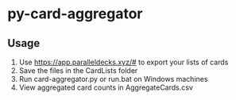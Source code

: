# py-card-aggregator

## Usage

1. Use https://app.paralleldecks.xyz/# to export your lists of cards
2. Save the files in the CardLists folder
3. Run card-aggregator.py or run.bat on Windows machines
4. View aggregated card counts in AggregateCards.csv
